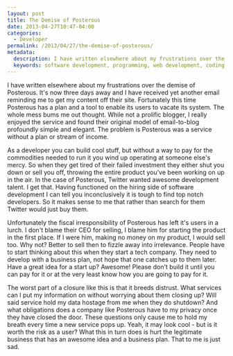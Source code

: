 ```yaml
---
layout: post
title: The Demise of Posterous
date: 2013-04-27T10:47-04:00
categories:
  - Developer
permalink: /2013/04/27/the-demise-of-posterous/
metadata:
  description: I have written elsewhere about my frustrations over the demise of Posterous.
  keywords: software development, programming, web development, coding, Git, Posterous
---
```

I have written elsewhere about my frustrations over the demise of Posterous. It's now three days away and I have received yet another email reminding me to get my content off their site. Fortunately this time Posterous has a plan and a tool to enable its users to vacate its system. The whole mess bums me out thought. While not a prolific blogger, I really enjoyed the service and found their original model of email-to-blog profoundly simple and elegant. The problem is Posterous was a service without a plan or stream of income.

As a developer you can build cool stuff, but without a way to pay for the commodities needed to run it you wind up operating at someone else's mercy. So when they get tired of their failed investment they either shut you down or sell you off, throwing the entire product you've been working on up in the air. In the case of Posterous, Twitter wanted awesome development talent. I get that. Having functioned on the hiring side of software development I can tell you inconclusively it is tough to find top notch developers. So it makes sense to me that rather than search for them Twitter would just buy them.

Unfortunately the fiscal irresponsibility of Posterous has left it's users in a lurch. I don't blame their CEO for selling, I blame him for starting the product in the first place. If I were him, making no money on my product, I would sell too. Why not? Better to sell then to fizzle away into irrelevance. People have to start thinking about this when they start a tech company. They need to develop with a business plan, not hope that one catches up to them later. Have a great idea for a start up? Awesome! Please don't build it until you can pay for it or at the very least know how you are going to pay for it.

The worst part of a closure like this is that it breeds distrust. What services can I put my information on without worrying about them closing up? Will said service hold my data hostage from me when they do shutdown? And what obligations does a company like Posterous have to my privacy once they have closed the door. These questions only cause me to hold my breath every time a new service pops up. Yeah, it may look cool - but is it worth the risk as a user? What this in turn does is hurt the legitimate business that has an awesome idea and a business plan. That to me is just sad.
